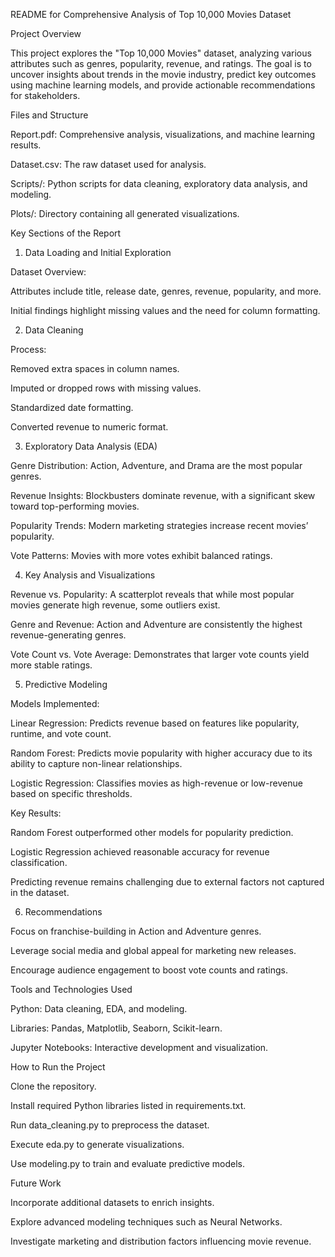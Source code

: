 README for Comprehensive Analysis of Top 10,000 Movies Dataset

Project Overview

This project explores the "Top 10,000 Movies" dataset, analyzing various attributes such as genres, popularity, revenue, and ratings. The goal is to uncover insights about trends in the movie industry, predict key outcomes using machine learning models, and provide actionable recommendations for stakeholders.

Files and Structure

Report.pdf: Comprehensive analysis, visualizations, and machine learning results.

Dataset.csv: The raw dataset used for analysis.

Scripts/: Python scripts for data cleaning, exploratory data analysis, and modeling.

Plots/: Directory containing all generated visualizations.

Key Sections of the Report

1. Data Loading and Initial Exploration

Dataset Overview:

Attributes include title, release date, genres, revenue, popularity, and more.

Initial findings highlight missing values and the need for column formatting.

2. Data Cleaning

Process:

Removed extra spaces in column names.

Imputed or dropped rows with missing values.

Standardized date formatting.

Converted revenue to numeric format.

3. Exploratory Data Analysis (EDA)

Genre Distribution: Action, Adventure, and Drama are the most popular genres.

Revenue Insights: Blockbusters dominate revenue, with a significant skew toward top-performing movies.

Popularity Trends: Modern marketing strategies increase recent movies’ popularity.

Vote Patterns: Movies with more votes exhibit balanced ratings.

4. Key Analysis and Visualizations

Revenue vs. Popularity: A scatterplot reveals that while most popular movies generate high revenue, some outliers exist.

Genre and Revenue: Action and Adventure are consistently the highest revenue-generating genres.

Vote Count vs. Vote Average: Demonstrates that larger vote counts yield more stable ratings.

5. Predictive Modeling

Models Implemented:

Linear Regression: Predicts revenue based on features like popularity, runtime, and vote count.

Random Forest: Predicts movie popularity with higher accuracy due to its ability to capture non-linear relationships.

Logistic Regression: Classifies movies as high-revenue or low-revenue based on specific thresholds.

Key Results:

Random Forest outperformed other models for popularity prediction.

Logistic Regression achieved reasonable accuracy for revenue classification.

Predicting revenue remains challenging due to external factors not captured in the dataset.

6. Recommendations

Focus on franchise-building in Action and Adventure genres.

Leverage social media and global appeal for marketing new releases.

Encourage audience engagement to boost vote counts and ratings.

Tools and Technologies Used

Python: Data cleaning, EDA, and modeling.

Libraries: Pandas, Matplotlib, Seaborn, Scikit-learn.

Jupyter Notebooks: Interactive development and visualization.

How to Run the Project

Clone the repository.

Install required Python libraries listed in requirements.txt.

Run data_cleaning.py to preprocess the dataset.

Execute eda.py to generate visualizations.

Use modeling.py to train and evaluate predictive models.

Future Work

Incorporate additional datasets to enrich insights.

Explore advanced modeling techniques such as Neural Networks.

Investigate marketing and distribution factors influencing movie revenue.
